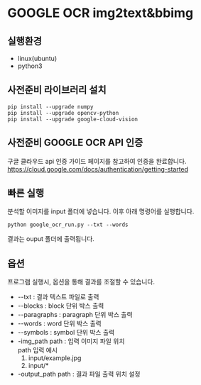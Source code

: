 # GOOGLE OCR img2text&bbimg

## 실행환경
- linux(ubuntu)
- python3

## 사전준비 라이브러리 설치
    pip install --upgrade numpy
    pip install --upgrade opencv-python
    pip install --upgrade google-cloud-vision

## 사전준비 GOOGLE OCR API 인증
구글 클라우드 api 인증 가이드 페이지를 참고하여 인증을 완료합니다.
https://cloud.google.com/docs/authentication/getting-started

## 빠른 실행
분석할 이미지를 input 폴더에 넣습니다.
이후 아래 명령어를 실행합니다. 

    python google_ocr_run.py --txt --words
    
결과는 ouput 폴더에 출력됩니다.

## 옵션
프로그램 실행시, 옵션을 통해 결과를 조절할 수 있습니다.
- --txt             : 결과 텍스트 파일로 출력
- --blocks          : block 단위 박스 출력
- --paragraphs      : paragraph 단위 박스 출력
- --words           : word 단위 박스 출력
- --symbols         : symbol 단위 박스 출력
- -img_path path    : 입력 이미지 파일 위치  
path 입력 예시
    1. input/example.jpg
    2. input/*
- -output_path path : 결과 파일 출력 위치 설정


